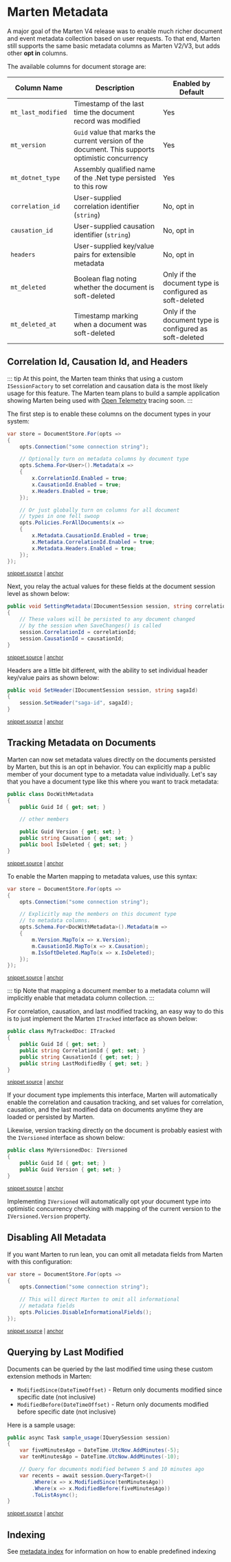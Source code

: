 # Marten Metadata

A major goal of the Marten V4 release was to enable much richer document and event metadata collection based
on user requests. To that end, Marten still supports the same basic metadata columns
as Marten V2/V3, but adds other **opt in** columns. 

The available columns for document storage are:

|Column Name|Description|Enabled by Default|
|-----------|-----------|------------------|
|`mt_last_modified`|Timestamp of the last time the document record was modified|Yes|
|`mt_version`|`Guid` value that marks the current version of the document. This supports optimistic concurrency|Yes|
|`mt_dotnet_type`|Assembly qualified name of the .Net type persisted to this row|Yes|
|`correlation_id`|User-supplied correlation identifier (`string`)|No, opt in|
|`causation_id`|User-supplied causation identifier (`string`)|No, opt in|
|`headers`|User-supplied key/value pairs for extensible metadata|No, opt in|
|`mt_deleted`|Boolean flag noting whether the document is soft-deleted|Only if the document type is configured as soft-deleted|
|`mt_deleted_at`|Timestamp marking when a document was soft-deleted|Only if the document type is configured as soft-deleted|


## Correlation Id, Causation Id, and Headers

::: tip
At this point, the Marten team thinks that using a custom `ISessionFactory` to set
correlation and causation data is the most likely usage for this feature. The Marten team
plans to build a sample application showing Marten being used with [Open Telemetry](https://opentelemetry.io/) 
tracing soon.
:::

The first step is to enable these columns on the document types in your system:

<!-- snippet: sample_enabling_causation_fields -->
<a id='snippet-sample_enabling_causation_fields'></a>
```cs
var store = DocumentStore.For(opts =>
{
    opts.Connection("some connection string");

    // Optionally turn on metadata columns by document type
    opts.Schema.For<User>().Metadata(x =>
    {
        x.CorrelationId.Enabled = true;
        x.CausationId.Enabled = true;
        x.Headers.Enabled = true;
    });

    // Or just globally turn on columns for all document
    // types in one fell swoop
    opts.Policies.ForAllDocuments(x =>
    {
        x.Metadata.CausationId.Enabled = true;
        x.Metadata.CorrelationId.Enabled = true;
        x.Metadata.Headers.Enabled = true;
    });
});
```
<sup><a href='https://github.com/JasperFx/marten/blob/master/src/Marten.Testing/Examples/MetadataUsage.cs#L27-L51' title='Snippet source file'>snippet source</a> | <a href='#snippet-sample_enabling_causation_fields' title='Start of snippet'>anchor</a></sup>
<!-- endSnippet -->

Next, you relay the actual values for these fields at the document session level as shown below:

<!-- snippet: sample_setting_metadata_on_session -->
<a id='snippet-sample_setting_metadata_on_session'></a>
```cs
public void SettingMetadata(IDocumentSession session, string correlationId, string causationId)
{
    // These values will be persisted to any document changed
    // by the session when SaveChanges() is called
    session.CorrelationId = correlationId;
    session.CausationId = causationId;
}
```
<sup><a href='https://github.com/JasperFx/marten/blob/master/src/Marten.Testing/Examples/MetadataUsage.cs#L56-L66' title='Snippet source file'>snippet source</a> | <a href='#snippet-sample_setting_metadata_on_session' title='Start of snippet'>anchor</a></sup>
<!-- endSnippet -->

Headers are a little bit different, with the ability to set individual header key/value pairs
as shown below:

<!-- snippet: sample_set_header -->
<a id='snippet-sample_set_header'></a>
```cs
public void SetHeader(IDocumentSession session, string sagaId)
{
    session.SetHeader("saga-id", sagaId);
}
```
<sup><a href='https://github.com/JasperFx/marten/blob/master/src/Marten.Testing/Examples/MetadataUsage.cs#L68-L75' title='Snippet source file'>snippet source</a> | <a href='#snippet-sample_set_header' title='Start of snippet'>anchor</a></sup>
<!-- endSnippet -->


## Tracking Metadata on Documents

Marten can now set metadata values directly on the documents persisted by Marten,
but this is an opt in behavior. You can explicitly map a public member of your document
type to a metadata value individually. Let's say that you have a document type like
this where you want to track metadata:

<!-- snippet: sample_DocWithMetadata -->
<a id='snippet-sample_docwithmetadata'></a>
```cs
public class DocWithMetadata
{
    public Guid Id { get; set; }

    // other members

    public Guid Version { get; set; }
    public string Causation { get; set; }
    public bool IsDeleted { get; set; }
}
```
<sup><a href='https://github.com/JasperFx/marten/blob/master/src/Marten.Testing/Examples/MetadataUsage.cs#L77-L90' title='Snippet source file'>snippet source</a> | <a href='#snippet-sample_docwithmetadata' title='Start of snippet'>anchor</a></sup>
<!-- endSnippet -->

To enable the Marten mapping to metadata values, use this syntax:

<!-- snippet: sample_explicitly_map_metadata -->
<a id='snippet-sample_explicitly_map_metadata'></a>
```cs
var store = DocumentStore.For(opts =>
{
    opts.Connection("some connection string");

    // Explicitly map the members on this document type
    // to metadata columns.
    opts.Schema.For<DocWithMetadata>().Metadata(m =>
    {
        m.Version.MapTo(x => x.Version);
        m.CausationId.MapTo(x => x.Causation);
        m.IsSoftDeleted.MapTo(x => x.IsDeleted);
    });
});
```
<sup><a href='https://github.com/JasperFx/marten/blob/master/src/Marten.Testing/Examples/MetadataUsage.cs#L94-L110' title='Snippet source file'>snippet source</a> | <a href='#snippet-sample_explicitly_map_metadata' title='Start of snippet'>anchor</a></sup>
<!-- endSnippet -->

::: tip
Note that mapping a document member to a metadata column will implicitly enable that 
metadata column collection.
:::

For correlation, causation, and last modified tracking, an easy way to do this is to
just implement the Marten `ITracked` interface as shown below:

<!-- snippet: sample_MyTrackedDoc -->
<a id='snippet-sample_mytrackeddoc'></a>
```cs
public class MyTrackedDoc: ITracked
{
    public Guid Id { get; set; }
    public string CorrelationId { get; set; }
    public string CausationId { get; set; }
    public string LastModifiedBy { get; set; }
}
```
<sup><a href='https://github.com/JasperFx/marten/blob/master/src/Marten.Testing/Acceptance/metadata_marker_interfaces.cs#L162-L172' title='Snippet source file'>snippet source</a> | <a href='#snippet-sample_mytrackeddoc' title='Start of snippet'>anchor</a></sup>
<!-- endSnippet -->

If your document type implements this interface, Marten will automatically enable the 
correlation and causation tracking, and set values for correlation, causation, and the last
modified data on documents anytime they are loaded or persisted by Marten.

Likewise, version tracking directly on the document is probably easiest with the `IVersioned`
interface as shown below:

<!-- snippet: sample_MyVersionedDoc -->
<a id='snippet-sample_myversioneddoc'></a>
```cs
public class MyVersionedDoc: IVersioned
{
    public Guid Id { get; set; }
    public Guid Version { get; set; }
}
```
<sup><a href='https://github.com/JasperFx/marten/blob/master/src/Marten.Testing/Acceptance/metadata_marker_interfaces.cs#L120-L128' title='Snippet source file'>snippet source</a> | <a href='#snippet-sample_myversioneddoc' title='Start of snippet'>anchor</a></sup>
<!-- endSnippet -->

Implementing `IVersioned` will automatically opt your document type into optimistic concurrency
checking with mapping of the current version to the `IVersioned.Version` property.

## Disabling All Metadata

If you want Marten to run lean, you can omit all metadata fields from Marten with this configuration:

<!-- snippet: sample_DisableAllInformationalFields -->
<a id='snippet-sample_disableallinformationalfields'></a>
```cs
var store = DocumentStore.For(opts =>
{
    opts.Connection("some connection string");

    // This will direct Marten to omit all informational
    // metadata fields
    opts.Policies.DisableInformationalFields();
});
```
<sup><a href='https://github.com/JasperFx/marten/blob/master/src/Marten.Testing/Examples/MetadataUsage.cs#L11-L22' title='Snippet source file'>snippet source</a> | <a href='#snippet-sample_disableallinformationalfields' title='Start of snippet'>anchor</a></sup>
<!-- endSnippet -->


## Querying by Last Modified


Documents can be queried by the last modified time using these custom extension methods in Marten:

* `ModifiedSince(DateTimeOffset)` - Return only documents modified since specific date (not inclusive)
* `ModifiedBefore(DateTimeOffset)` - Return only documents modified before specific date (not inclusive)

Here is a sample usage:

<!-- snippet: sample_last_modified_queries -->
<a id='snippet-sample_last_modified_queries'></a>
```cs
public async Task sample_usage(IQuerySession session)
{
    var fiveMinutesAgo = DateTime.UtcNow.AddMinutes(-5);
    var tenMinutesAgo = DateTime.UtcNow.AddMinutes(-10);

    // Query for documents modified between 5 and 10 minutes ago
    var recents = await session.Query<Target>()
        .Where(x => x.ModifiedSince(tenMinutesAgo))
        .Where(x => x.ModifiedBefore(fiveMinutesAgo))
        .ToListAsync();
}
```
<sup><a href='https://github.com/JasperFx/marten/blob/master/src/Marten.Testing/Acceptance/last_modified_queries.cs#L15-L29' title='Snippet source file'>snippet source</a> | <a href='#snippet-sample_last_modified_queries' title='Start of snippet'>anchor</a></sup>
<!-- endSnippet -->


## Indexing

See [metadata index](/documents/indexing/metadata-indexes) for information on how to enable predefined
indexing
